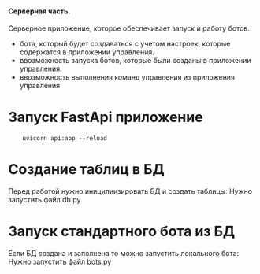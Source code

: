 #### Серверная часть.
Серверное приложение, которое обеспечивает запуск и работу ботов.
- бота, который будет создаваться с учетом настроек, которые содержатся в приложении управления.
- ввозможность запуска ботов, которые были созданы в приложении управления.
- ввозможность выполнения команд управления из приложения управления

# Запуск FastApi приложение
```
    uvicorn api:app --reload
```

# Создание таблиц в БД 
Перед работой нужно иницилиизировать БД и создать таблицы:
Нужно запустить файл db.py

# Запуск стандартного бота из БД
Если БД создана и заполнена то можно запустить локального бота:
Нужно запустить файл bots.py
